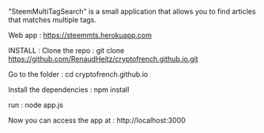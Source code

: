 "SteemMultiTagSearch" is a small application that allows you to find articles that matches multiple tags.

Web app : https://steemmts.herokuapp.com


INSTALL : 
Clone the repo : git clone https://github.com/RenaudHeitz/cryptofrench.github.io.git

Go to the folder : cd cryptofrench.github.io

Install the dependencies : npm install

run : node app.js

Now you can access the app at : http://localhost:3000


